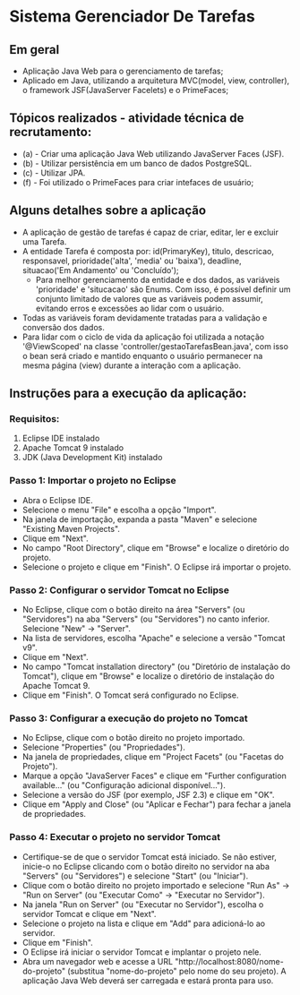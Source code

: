 # Sistema Gerenciador De Tarefas

<h2> Em geral </h2>

- Aplicação Java Web para o gerenciamento de tarefas;
- Aplicado em Java, utilizando a arquitetura MVC(model, view, controller), o framework JSF(JavaServer Facelets) e o PrimeFaces;

<h2> Tópicos realizados - atividade técnica de recrutamento: </h2>

- (a) - Criar uma aplicação Java Web utilizando JavaServer Faces (JSF). 
- (b) - Utilizar persistência em um banco de dados PostgreSQL.
- (c) - Utilizar JPA.
- (f) - Foi utilizado o PrimeFaces para criar intefaces de usuário;

<h2> Alguns detalhes sobre a aplicação </h2>

- A aplicação de gestão de tarefas é capaz de criar, editar, ler e excluir uma Tarefa.
- A entidade Tarefa é composta por: id(PrimaryKey), titulo, descricao, responsavel, prioridade('alta', 'media' ou 'baixa'), deadline, situacao('Em Andamento' ou 'Concluído');
  - Para melhor gerenciamento da entidade e dos dados, as variáveis 'prioridade' e 'situcacao' são Enums. Com isso, é possível definir um conjunto limitado de valores que as variáveis podem assumir, evitando erros e excessões ao lidar com o usuário. 
-  Todas as variáveis foram devidamente tratadas para a validação e conversão dos dados.
-  Para lidar com o ciclo de vida da aplicação foi utilizada a notação '@ViewScoped' na classe 'controller/gestaoTarefasBean.java', com isso o bean será criado e mantido enquanto o usuário permanecer na mesma página (view) durante a interação com a aplicação.

<h2> Instruções para a execução da aplicação: </h2>

<h3> Requisitos: </h3>

1. Eclipse IDE instalado
2. Apache Tomcat 9 instalado
3. JDK (Java Development Kit) instalado

<h3> Passo 1: Importar o projeto no Eclipse </h3>

- Abra o Eclipse IDE.
- Selecione o menu "File" e escolha a opção "Import".
- Na janela de importação, expanda a pasta "Maven" e selecione "Existing Maven Projects".
- Clique em "Next".
- No campo "Root Directory", clique em "Browse" e localize o diretório do projeto.
- Selecione o projeto e clique em "Finish". O Eclipse irá importar o projeto.

<h3> Passo 2: Configurar o servidor Tomcat no Eclipse </h3>

- No Eclipse, clique com o botão direito na área "Servers" (ou "Servidores") na aba "Servers" (ou "Servidores") no canto inferior.
Selecione "New" -> "Server".
- Na lista de servidores, escolha "Apache" e selecione a versão "Tomcat v9".
- Clique em "Next".
- No campo "Tomcat installation directory" (ou "Diretório de instalação do Tomcat"), clique em "Browse" e localize o diretório de instalação do Apache Tomcat 9.
- Clique em "Finish". O Tomcat será configurado no Eclipse.

<h3> Passo 3: Configurar a execução do projeto no Tomcat </h3>

- No Eclipse, clique com o botão direito no projeto importado.
- Selecione "Properties" (ou "Propriedades").
- Na janela de propriedades, clique em "Project Facets" (ou "Facetas do Projeto").
- Marque a opção "JavaServer Faces" e clique em "Further configuration available..." (ou "Configuração adicional disponível...").
- Selecione a versão do JSF (por exemplo, JSF 2.3) e clique em "OK".
- Clique em "Apply and Close" (ou "Aplicar e Fechar") para fechar a janela de propriedades.

<h3> Passo 4: Executar o projeto no servidor Tomcat </h3>

- Certifique-se de que o servidor Tomcat está iniciado. Se não estiver, inicie-o no Eclipse clicando com o botão direito no servidor na aba "Servers" (ou "Servidores") e selecione "Start" (ou "Iniciar").
- Clique com o botão direito no projeto importado e selecione "Run As" -> "Run on Server" (ou "Executar Como" -> "Executar no Servidor").
- Na janela "Run on Server" (ou "Executar no Servidor"), escolha o servidor Tomcat e clique em "Next".
- Selecione o projeto na lista e clique em "Add" para adicioná-lo ao servidor.
- Clique em "Finish".
- O Eclipse irá iniciar o servidor Tomcat e implantar o projeto nele.
- Abra um navegador web e acesse a URL "http://localhost:8080/nome-do-projeto" (substitua "nome-do-projeto" pelo nome do seu projeto). A aplicação Java Web deverá ser carregada e estará pronta para uso.







